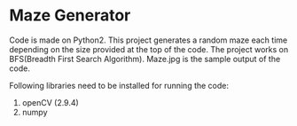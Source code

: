 # Maze Generator

Code is made on Python2.
This project generates a random maze each time depending on the size provided at the top of the code. The project works on BFS(Breadth First Search Algorithm).
Maze.jpg is the sample output of the code.

Following libraries need to be installed for running the code:
1. openCV (2.9.4)
2. numpy
